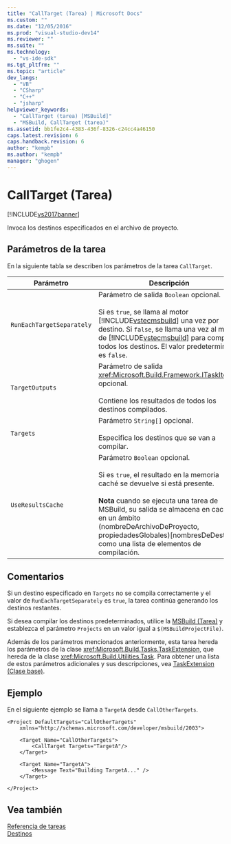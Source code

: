 ```yaml
---
title: "CallTarget (Tarea) | Microsoft Docs"
ms.custom: ""
ms.date: "12/05/2016"
ms.prod: "visual-studio-dev14"
ms.reviewer: ""
ms.suite: ""
ms.technology: 
  - "vs-ide-sdk"
ms.tgt_pltfrm: ""
ms.topic: "article"
dev_langs: 
  - "VB"
  - "CSharp"
  - "C++"
  - "jsharp"
helpviewer_keywords: 
  - "CallTarget (tarea) [MSBuild]"
  - "MSBuild, CallTarget (tarea)"
ms.assetid: bb1fe2c4-4383-436f-8326-c24cc4a46150
caps.latest.revision: 6
caps.handback.revision: 6
author: "kempb"
ms.author: "kempb"
manager: "ghogen"
---
```

# CallTarget (Tarea)
[!INCLUDE[vs2017banner](../code-quality/includes/vs2017banner.md)]

Invoca los destinos especificados en el archivo de proyecto.  
  
## Parámetros de la tarea  
 En la siguiente tabla se describen los parámetros de la tarea `CallTarget`.  
  
|Parámetro|Descripción|  
|---------------|-----------------|  
|`RunEachTargetSeparately`|Parámetro de salida `Boolean` opcional.<br /><br /> Si es `true`, se llama al motor [!INCLUDE[vstecmsbuild](../extensibility/internals/includes/vstecmsbuild_md.md)] una vez por destino.  Si `false`, se llama una vez al motor de [!INCLUDE[vstecmsbuild](../extensibility/internals/includes/vstecmsbuild_md.md)] para compilar todos los destinos.  El valor predeterminado es `false`.|  
|`TargetOutputs`|Parámetro de salida <xref:Microsoft.Build.Framework.ITaskItem>`[]` opcional.<br /><br /> Contiene los resultados de todos los destinos compilados.|  
|`Targets`|Parámetro `String[]` opcional.<br /><br /> Especifica los destinos que se van a compilar.|  
|`UseResultsCache`|Parámetro `Boolean` opcional.<br /><br /> Si es `true`, el resultado en la memoria caché se devuelve si está presente.<br /><br /> **Nota** cuando se ejecuta una tarea de MSBuild, su salida se almacena en caché en un ámbito \(nombreDeArchivoDeProyecto, propiedadesGlobales\)\[nombresDeDestino\] como una lista de elementos de compilación.|  
  
## Comentarios  
 Si un destino especificado en `Targets` no se compila correctamente y el valor de `RunEachTargetSeparately` es `true`, la tarea continúa generando los destinos restantes.  
  
 Si desea compilar los destinos predeterminados, utilice la [MSBuild \(Tarea\)](../msbuild/msbuild-task.md) y establezca el parámetro `Projects` en un valor igual a `$(MSBuildProjectFile)`.  
  
 Además de los parámetros mencionados anteriormente, esta tarea hereda los parámetros de la clase <xref:Microsoft.Build.Tasks.TaskExtension>, que hereda de la clase <xref:Microsoft.Build.Utilities.Task>.  Para obtener una lista de estos parámetros adicionales y sus descripciones, vea [TaskExtension \(Clase base\)](../msbuild/taskextension-base-class.md).  
  
## Ejemplo  
 En el siguiente ejemplo se llama a `TargetA` desde `CallOtherTargets`.  
  
```  
<Project DefaultTargets="CallOtherTargets"  
    xmlns="http://schemas.microsoft.com/developer/msbuild/2003">  
  
    <Target Name="CallOtherTargets">  
        <CallTarget Targets="TargetA"/>  
    </Target>  
  
    <Target Name="TargetA">  
        <Message Text="Building TargetA..." />  
    </Target>  
  
</Project>  
```  
  
## Vea también  
 [Referencia de tareas](../msbuild/msbuild-task-reference.md)   
 [Destinos](../msbuild/msbuild-targets.md)
